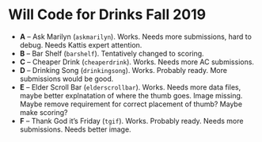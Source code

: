 Will Code for Drinks Fall 2019
==============================

* **A** – Ask Marilyn (`askmarilyn`). Works. Needs more submissions, hard to debug. Needs Kattis expert attention.
* **B** – Bar Shelf (`barshelf`). Tentatively changed to scoring.
* **C** – Cheaper Drink (`cheaperdrink`). Works. Needs more AC submissions.
* **D** – Drinking Song (`drinkingsong`). Works. Probably ready. More submissions would be good.
* **E** – Elder Scroll Bar (`elderscrollbar`). Works. Needs more data files, maybe better explnatation of where the thumb goes. Image missing. Maybe remove requirement for correct placement of thumb? Maybe make scoring?
* **F** – Thank God it’s Friday (`tgif`). Works. Probably ready. Needs more submissions. Needs better image.

